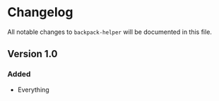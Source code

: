 # Changelog

All notable changes to `backpack-helper` will be documented in this file.

## Version 1.0

### Added
- Everything
